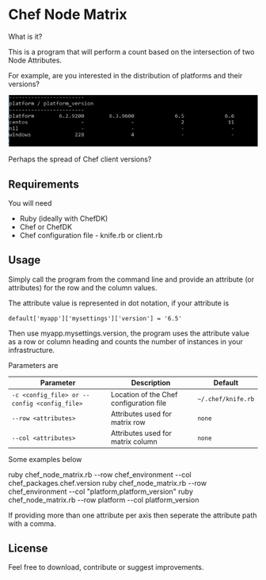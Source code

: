 Chef Node Matrix
================

What is it?

This is a program that will perform a count based on the intersection of two Node Attributes.

For example, are you interested in the distribution of platforms and their versions?

![Image of notepad with Ruby code](images/platform_v_version.png)

Perhaps the spread of Chef client versions?

## Requirements

You will need
* Ruby (ideally with ChefDK)
* Chef or ChefDK
* Chef configuration file - knife.rb or client.rb

## Usage

Simply call the program from the command line and provide an attribute (or attributes) for the row and the column values.

The attribute value is represented in dot notation, if your attribute is

````
default['myapp']['mysettings']['version'] = '6.5'
````

Then use myapp.mysettings.version, the program uses the attribute value as a row or column heading and counts the number of instances in your infrastructure.

Parameters are

 Parameter                                          |  Description                                | Default        
----------------------------------------------------|---------------------------------------------|---------------------
`-c <config_file> or --config <config_file>`        | Location of the Chef configuration file     | `~/.chef/knife.rb` 
`--row <attributes>`                                | Attributes used for matrix row              | `none`
`--col <attributes>`                                | Attributes used for matrix column           | `none`

Some examples below

ruby chef_node_matrix.rb --row chef_environment --col chef_packages.chef.version
ruby chef_node_matrix.rb --row chef_environment --col "platform,platform_version"
ruby chef_node_matrix.rb --row platform --col platform_version

If providing more than one attribute per axis then seperate the attribute path with a comma.

## License

Feel free to download, contribute or suggest improvements.